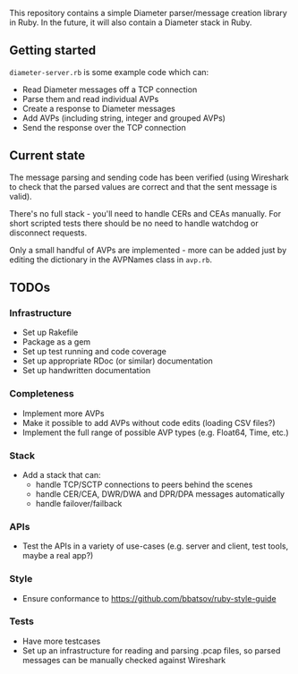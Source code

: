 This repository contains a simple Diameter parser/message creation library in Ruby. In the future, it will also contain a Diameter stack in Ruby.

## Getting started

`diameter-server.rb` is some example code which can:

* Read Diameter messages off a TCP connection
* Parse them and read individual AVPs
* Create a response to Diameter messages
* Add AVPs (including string, integer and grouped AVPs)
* Send the response over the TCP connection

## Current state

The message parsing and sending code has been verified (using Wireshark to check that the parsed values are correct and that the sent message is valid).

There's no full stack - you'll need to handle CERs and CEAs manually. For short scripted tests there should be no need to handle watchdog or disconnect requests.

Only a small handful of AVPs are implemented - more can be added just by editing the dictionary in the AVPNames class in `avp.rb`.

## TODOs

### Infrastructure
* Set up Rakefile
* Package as a gem
* Set up test running and code coverage
* Set up appropriate RDoc (or similar) documentation
* Set up handwritten documentation

### Completeness
* Implement more AVPs
* Make it possible to add AVPs without code edits (loading CSV files?)
* Implement the full range of possible AVP types (e.g. Float64, Time, etc.)

### Stack
* Add a stack that can:
  * handle TCP/SCTP connections to peers behind the scenes
  * handle CER/CEA, DWR/DWA and DPR/DPA messages automatically
  * handle failover/failback

### APIs
* Test the APIs in a variety of use-cases (e.g. server and client, test tools, maybe a real app?)

### Style
* Ensure conformance to https://github.com/bbatsov/ruby-style-guide

### Tests
* Have more testcases
* Set up an infrastructure for reading and parsing .pcap files, so parsed messages can be manually checked against Wireshark
